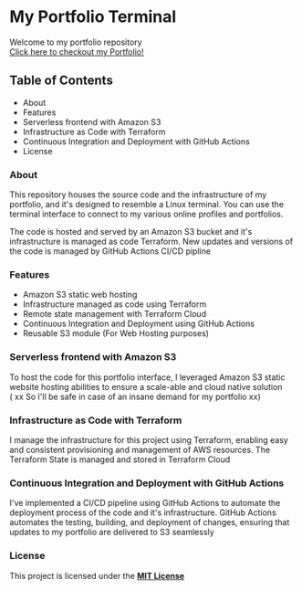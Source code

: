 # My Portfolio Terminal

Welcome to my portfolio repository  
[Click here to checkout my Portfolio!](https://samanxsaybani.s3.eu-central-1.amazonaws.com/index.html)


## Table of Contents
- About
- Features
- Serverless frontend with Amazon S3
- Infrastructure as Code with Terraform
- Continuous Integration and Deployment with GitHub Actions
- License


### About
This repository houses the source code and the infrastructure of my portfolio, and it's designed to resemble a Linux terminal. You can use the terminal interface to connect to my various online profiles and portfolios.  

The code is hosted and served by an Amazon S3 bucket and it's infrastructure is managed as code Terraform. New updates and versions of the code is managed by GitHub Actions CI/CD pipline

### Features
- Amazon S3 static web hosting
- Infrastructure managed as code using Terraform
- Remote state management with Terraform Cloud
- Continuous Integration and Deployment using GitHub Actions
- Reusable S3 module (For Web Hosting purposes)

### Serverless frontend with Amazon S3
To host the code for this portfolio interface, I leveraged Amazon S3 static website hosting abilities to ensure a scale-able and cloud native solution  
( xx So I'll be safe in case of an insane demand for my portfolio xx)

### Infrastructure as Code with Terraform
I manage the infrastructure for this project using Terraform, enabling easy and consistent provisioning and management of AWS resources. The Terraform State is managed and stored in Terraform Cloud

### Continuous Integration and Deployment with GitHub Actions
I've implemented a CI/CD pipeline using GitHub Actions to automate the deployment process of the code and it's infrastructure. GitHub Actions automates the testing, building, and deployment of changes, ensuring that updates to my portfolio are delivered to S3 seamlessly

### License
This project is licensed under the **[MIT License](https://opensource.org/license/mit/)**
